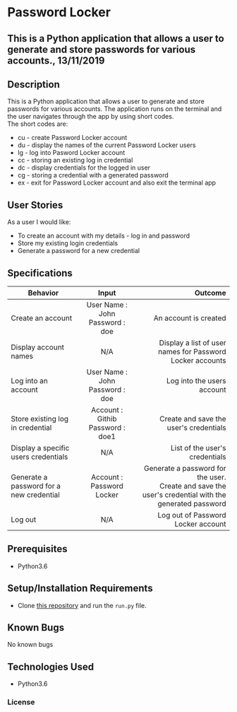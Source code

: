 # Password Locker
## This is a Python application that allows a user to generate and store passwords for various accounts., 13/11/2019


## Description
This is a Python application that allows a user to generate and store passwords for various accounts. The application runs on the terminal and the user navigates through the app by using short codes. <br/>
The short codes are:
* cu - create Password Locker account
* du - display the names of the current Password Locker users
* lg - log into Pasword Locker account
* cc - storing an existing log in credential
* dc - display credentials for the logged in user
* cg - storing a credential with a generated password
* ex - exit for Password Locker account and also exit the terminal app

## User Stories
As a user I would like:
* To create an account with my details - log in and password
* Store my existing login credentials
* Generate a password for a new credential

## Specifications
| Behavior        | Input           | Outcome  |
| ------------- |:-------------:| -----:|
| Create an account | User Name : John <br/> Password : doe | An account is created |
| Display account names | N/A | Display a list of user names for Password Locker accounts |
| Log into an account | User Name : John <br/> Password : doe | Log into the users account |
| Store existing log in credential | Account : Githib <br/> Password : doe1 | Create and save the user's credentials | 
| Display a specific users credentials | N/A | List of the user's credentials | 
| Generate a password for a new credential | Account : Password Locker | Generate a password for the user. <br/> Create and save the user's credential with the generated password | 
| Log out | N/A | Log out of Password Locker account |

## Prerequisites
* Python3.6

## Setup/Installation Requirements
* Clone [this repository](https://github.com/carolwanjohi/password-locker.git) and run the `run.py` file. 

## Known Bugs

No known bugs

## Technologies Used
- Python3.6

### License


